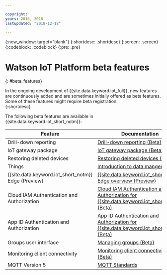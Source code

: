 ```yaml
---

copyright:
years: 2016, 2018
lastupdated: "2018-12-18"

---
```


{:new_window: target="blank"}
{:shortdesc: .shortdesc}
{:screen: .screen}
{:codeblock: .codeblock}
{:pre: .pre}

# Watson IoT Platform beta features
{: #beta_features}

In the ongoing development of {{site.data.keyword.iot_full}}, new features are continuously added and are sometimes initially offered as beta features. Some of these features might require beta registration.  
{:shortdesc}

The following beta features are available in {{site.data.keyword.iot_short_notm}}:

Feature       | Documentation       
------------- | -------------
Drill-down reporting | [Drill-down reporting (Beta)](reference/security/RM_security.html#drill_down)
IoT gateway package | [IoT gateway package (Beta)](gateways/iotgw.html#gw_package)
Restoring deleted devices | [Restoring deleted devices (Beta)](iotplatform_task.html#restore_device)
Things | [Introduction to data mangement](GA_information_management/ga_im_device_twin.html#device_twins)
{{site.data.keyword.iot_short_notm}} Edge (Preview) | [{{site.data.keyword.iot_short_notm}} Edge overview (Preview)](edge/WIoTP_edge.html)
Cloud IAM Authentication and Authorization | [Cloud IAM Authentication and Authorization for {{site.data.keyword.iot_short_notm}} (Beta)](reference/security/cloud_iam.html)
App ID Authentication and Authorization | [App ID Authentication and Authorization for {{site.data.keyword.iot_short_notm}} (Beta)](reference/security/app_id.html)
Groups user interface | [Managing groups (Beta)](manage_groups.html#groups_overview)
Monitoring client connectivity | [Monitoring client connectivity (Beta)](reference/security/client_connect.html)
MQTT Version 5 | [MQTT Standards](reference/standards_and_requirements.html)
